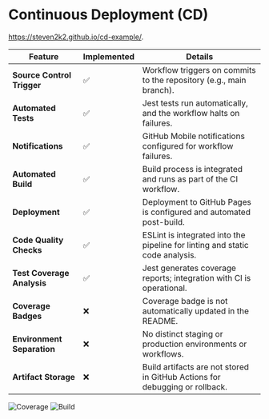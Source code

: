 # Continuous Deployment (CD)
https://steven2k2.github.io/cd-example/.

| **Feature**               | **Implemented** | **Details**                                                                 |
|----------------------------|------------------|------------------------------------------------------------------------------|
| **Source Control Trigger** | ✅               | Workflow triggers on commits to the repository (e.g., main branch).         |
| **Automated Tests**         | ✅               | Jest tests run automatically, and the workflow halts on failures.           |
| **Notifications**           | ✅               | GitHub Mobile notifications configured for workflow failures.               |
| **Automated Build**         | ✅               | Build process is integrated and runs as part of the CI workflow.            |
| **Deployment**              | ✅               | Deployment to GitHub Pages is configured and automated post-build.          |
| **Code Quality Checks**     | ✅               | ESLint is integrated into the pipeline for linting and static code analysis.|
| **Test Coverage Analysis**  | ✅               | Jest generates coverage reports; integration with CI is operational.        |
| **Coverage Badges**         | ❌               | Coverage badge is not automatically updated in the README.                  |
| **Environment Separation**  | ❌               | No distinct staging or production environments or workflows.                |
| **Artifact Storage**        | ❌               | Build artifacts are not stored in GitHub Actions for debugging or rollback. |

![Coverage](https://img.shields.io/badge/Coverage-85%25-brightgreen)
![Build](https://github.com/steven2k2/cd-example/actions/workflows/deploy.yml/badge.svg)
